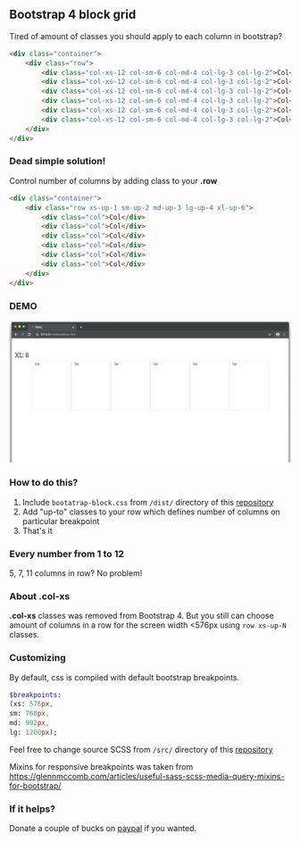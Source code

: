 ## Bootstrap 4 block grid

Tired of amount of classes you should apply to each column in bootstrap?

```html
<div class="container">
    <div class="row">
        <div class="col-xs-12 col-sm-6 col-md-4 col-lg-3 col-lg-2">Col</div>
        <div class="col-xs-12 col-sm-6 col-md-4 col-lg-3 col-lg-2">Col</div>
        <div class="col-xs-12 col-sm-6 col-md-4 col-lg-3 col-lg-2">Col</div>
        <div class="col-xs-12 col-sm-6 col-md-4 col-lg-3 col-lg-2">Col</div>
        <div class="col-xs-12 col-sm-6 col-md-4 col-lg-3 col-lg-2">Col</div>
        <div class="col-xs-12 col-sm-6 col-md-4 col-lg-3 col-lg-2">Col</div>
    </div>
</div>
```

### Dead simple solution!

Control number of columns by adding class to your **.row**

```html
<div class="container">
    <div class="row xs-up-1 sm-up-2 md-up-3 lg-up-4 xl-up-6">
        <div class="col">Col</div>
        <div class="col">Col</div>
        <div class="col">Col</div>
        <div class="col">Col</div>
        <div class="col">Col</div>
        <div class="col">Col</div>
    </div>
</div>
```
### DEMO
![](demo.gif)

### How to do this?

1. Include ```bootatrap-block.css``` from ```/dist/``` directory of this [repository](https://github.com/sashabeep/bootstrapblockgrid)
2. Add "up-to" classes to your row which defines number of columns on particular breakpoint
3. That's it

### Every number from 1 to 12

5, 7, 11 columns in row? No problem!

### About .col-xs

**.col-xs** classes was removed from Bootstrap 4. But you still can choose amount of columns in a row for the screen width <576px using ```row xs-up-N``` classes.

### Customizing

By default, css is compiled with default bootstrap breakpoints.

```sass
$breakpoints:
(xs: 576px,
sm: 768px,
md: 992px,
lg: 1200px);
```

Feel free to change source SCSS from ```/src/``` directory of this [repository](https://github.com/sashabeep/bootstrapblockgrid)

Mixins for responsive breakpoints was taken from https://glennmccomb.com/articles/useful-sass-scss-media-query-mixins-for-bootstrap/

### If it helps?

Donate a couple of bucks on [paypal](https://www.paypal.me/sashabeep) if you wanted.
